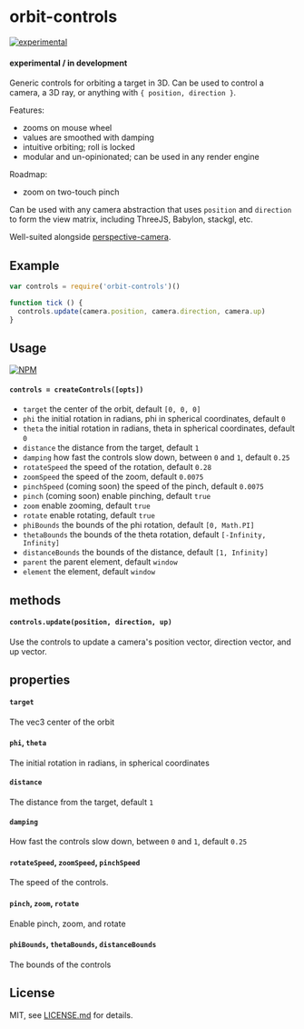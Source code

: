 # orbit-controls

[![experimental](http://badges.github.io/stability-badges/dist/experimental.svg)](http://github.com/badges/stability-badges)

#### experimental / in development

Generic controls for orbiting a target in 3D. Can be used to control a camera, a 3D ray, or anything with `{ position, direction }`.

Features:

- zooms on mouse wheel
- values are smoothed with damping
- intuitive orbiting; roll is locked
- modular and un-opinionated; can be used in any render engine

Roadmap:

- zoom on two-touch pinch

Can be used with any camera abstraction that uses `position` and `direction` to form the view matrix, including ThreeJS, Babylon, stackgl, etc. 

Well-suited alongside [perspective-camera](https://github.com/Jam3/perspective-camera).

## Example

```js
var controls = require('orbit-controls')()

function tick () {
  controls.update(camera.position, camera.direction, camera.up)
}
```

## Usage

[![NPM](https://nodei.co/npm/orbit-controls.png)](https://www.npmjs.com/package/orbit-controls)

#### `controls = createControls([opts])`

- `target` the center of the orbit, default `[0, 0, 0]`
- `phi` the initial rotation in radians, phi in spherical coordinates, default `0`
- `theta` the initial rotation in radians, theta in spherical coordinates, default `0`
- `distance` the distance from the target, default `1`
- `damping` how fast the controls slow down, between `0` and `1`, default `0.25`
- `rotateSpeed` the speed of the rotation, default `0.28`
- `zoomSpeed` the speed of the zoom, default `0.0075`
- `pinchSpeed` (coming soon) the speed of the pinch, default `0.0075`
- `pinch` (coming soon) enable pinching, default `true`
- `zoom` enable zooming, default `true`
- `rotate` enable rotating, default `true`
- `phiBounds` the bounds of the phi rotation, default `[0, Math.PI]`
- `thetaBounds` the bounds of the theta rotation, default `[-Infinity, Infinity]`
- `distanceBounds` the bounds of the distance, default `[1, Infinity]`
- `parent` the parent element, default `window`
- `element` the element, default `window`

## methods

#### `controls.update(position, direction, up)`

Use the controls to update a camera's position vector, direction vector, and up vector.

## properties

#### `target`

The vec3 center of the orbit

#### `phi`, `theta`

The initial rotation in radians, in spherical coordinates

#### `distance`

The distance from the target, default `1`

#### `damping`

How fast the controls slow down, between `0` and `1`, default `0.25`

#### `rotateSpeed`, `zoomSpeed`, `pinchSpeed`

The speed of the controls.

#### `pinch`, `zoom`, `rotate`

Enable pinch, zoom, and rotate

#### `phiBounds`, `thetaBounds`, `distanceBounds`

The bounds of the controls

## License

MIT, see [LICENSE.md](http://github.com/Jam3/orbit-controls/blob/master/LICENSE.md) for details.
